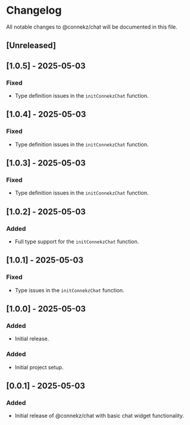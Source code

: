 # Changelog

All notable changes to @connekz/chat will be documented in this file.

## [Unreleased]

## [1.0.5] - 2025-05-03
### Fixed
- Type definition issues in the `initConnekzChat` function. 


## [1.0.4] - 2025-05-03
### Fixed
- Type definition issues in the `initConnekzChat` function. 


## [1.0.3] - 2025-05-03
### Fixed
- Type definition issues in the `initConnekzChat` function. 


## [1.0.2] - 2025-05-03
### Added
- Full type support for the `initConnekzChat` function. 


## [1.0.1] - 2025-05-03
### Fixed
- Type issues in the `initConnekzChat` function.


## [1.0.0] - 2025-05-03
### Added
- Initial release.

### Added
- Initial project setup.

## [0.0.1] - 2025-05-03
### Added
- Initial release of @connekz/chat with basic chat widget functionality.
